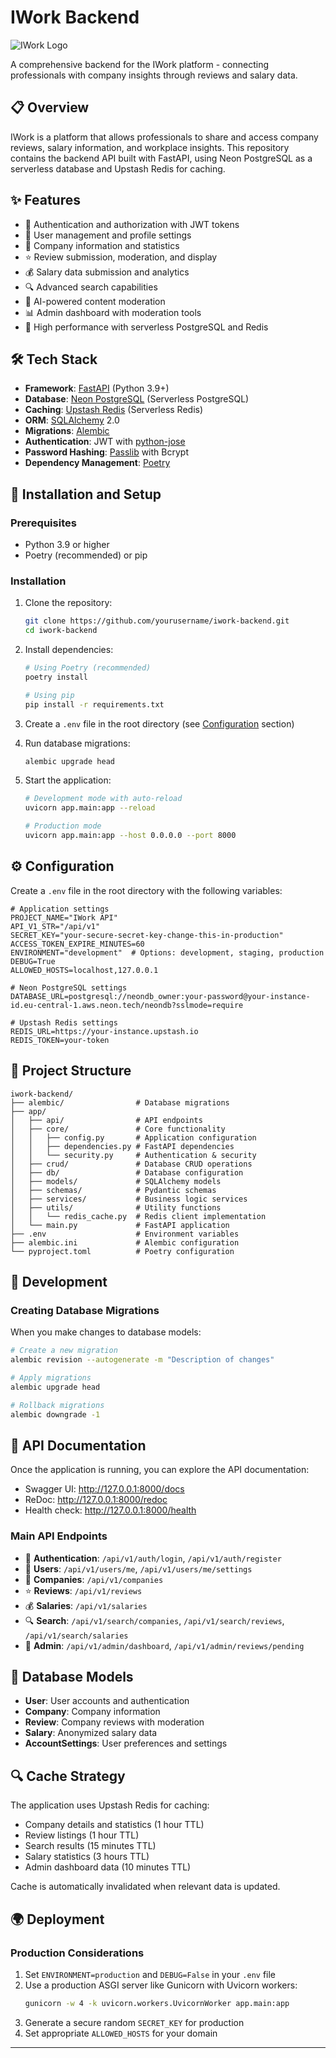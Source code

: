 # IWork Backend

![IWork Logo](https://via.placeholder.com/200x80?text=IWork)

A comprehensive backend for the IWork platform - connecting professionals with company insights through reviews and salary data.

## 📋 Overview

IWork is a platform that allows professionals to share and access company reviews, salary information, and workplace insights. This repository contains the backend API built with FastAPI, using Neon PostgreSQL as a serverless database and Upstash Redis for caching.

## ✨ Features

- 🔐 Authentication and authorization with JWT tokens
- 👥 User management and profile settings
- 🏢 Company information and statistics
- ⭐ Review submission, moderation, and display
- 💰 Salary data submission and analytics
- 🔍 Advanced search capabilities
- 🤖 AI-powered content moderation
- 📊 Admin dashboard with moderation tools
- 🚀 High performance with serverless PostgreSQL and Redis

## 🛠️ Tech Stack

- **Framework**: [FastAPI](https://fastapi.tiangolo.com/) (Python 3.9+)
- **Database**: [Neon PostgreSQL](https://neon.tech/) (Serverless PostgreSQL)
- **Caching**: [Upstash Redis](https://upstash.com/) (Serverless Redis)
- **ORM**: [SQLAlchemy](https://www.sqlalchemy.org/) 2.0
- **Migrations**: [Alembic](https://alembic.sqlalchemy.org/)
- **Authentication**: JWT with [python-jose](https://github.com/mpdavis/python-jose)
- **Password Hashing**: [Passlib](https://passlib.readthedocs.io/) with Bcrypt
- **Dependency Management**: [Poetry](https://python-poetry.org/)

## 🔧 Installation and Setup

### Prerequisites

- Python 3.9 or higher
- Poetry (recommended) or pip

### Installation

1. Clone the repository:
   ```bash
   git clone https://github.com/yourusername/iwork-backend.git
   cd iwork-backend
   ```

2. Install dependencies:
   ```bash
   # Using Poetry (recommended)
   poetry install

   # Using pip
   pip install -r requirements.txt
   ```

3. Create a `.env` file in the root directory (see [Configuration](#%EF%B8%8F-configuration) section)

4. Run database migrations:
   ```bash
   alembic upgrade head
   ```

5. Start the application:
   ```bash
   # Development mode with auto-reload
   uvicorn app.main:app --reload

   # Production mode
   uvicorn app.main:app --host 0.0.0.0 --port 8000
   ```

## ⚙️ Configuration

Create a `.env` file in the root directory with the following variables:

```
# Application settings
PROJECT_NAME="IWork API"
API_V1_STR="/api/v1"
SECRET_KEY="your-secure-secret-key-change-this-in-production"
ACCESS_TOKEN_EXPIRE_MINUTES=60
ENVIRONMENT="development"  # Options: development, staging, production
DEBUG=True
ALLOWED_HOSTS=localhost,127.0.0.1

# Neon PostgreSQL settings
DATABASE_URL=postgresql://neondb_owner:your-password@your-instance-id.eu-central-1.aws.neon.tech/neondb?sslmode=require

# Upstash Redis settings
REDIS_URL=https://your-instance.upstash.io
REDIS_TOKEN=your-token

```

## 📂 Project Structure

```
iwork-backend/
├── alembic/                # Database migrations
├── app/
│   ├── api/                # API endpoints
│   ├── core/               # Core functionality
│   │   ├── config.py       # Application configuration
│   │   ├── dependencies.py # FastAPI dependencies
│   │   └── security.py     # Authentication & security
│   ├── crud/               # Database CRUD operations
│   ├── db/                 # Database configuration
│   ├── models/             # SQLAlchemy models
│   ├── schemas/            # Pydantic schemas
│   ├── services/           # Business logic services
│   ├── utils/              # Utility functions
│   │   └── redis_cache.py  # Redis client implementation
│   └── main.py             # FastAPI application
├── .env                    # Environment variables
├── alembic.ini             # Alembic configuration
└── pyproject.toml          # Poetry configuration
```

## 🚀 Development

### Creating Database Migrations

When you make changes to database models:

```bash
# Create a new migration
alembic revision --autogenerate -m "Description of changes"

# Apply migrations
alembic upgrade head

# Rollback migrations
alembic downgrade -1
```


## 📱 API Documentation

Once the application is running, you can explore the API documentation:

- Swagger UI: http://127.0.0.1:8000/docs
- ReDoc: http://127.0.0.1:8000/redoc
- Health check: http://127.0.0.1:8000/health

### Main API Endpoints

- 🔐 **Authentication**: `/api/v1/auth/login`, `/api/v1/auth/register` 
- 👥 **Users**: `/api/v1/users/me`, `/api/v1/users/me/settings`
- 🏢 **Companies**: `/api/v1/companies`
- ⭐ **Reviews**: `/api/v1/reviews`
- 💰 **Salaries**: `/api/v1/salaries`
- 🔍 **Search**: `/api/v1/search/companies`, `/api/v1/search/reviews`, `/api/v1/search/salaries`
- 👮 **Admin**: `/api/v1/admin/dashboard`, `/api/v1/admin/reviews/pending`

## 💾 Database Models

- **User**: User accounts and authentication
- **Company**: Company information
- **Review**: Company reviews with moderation
- **Salary**: Anonymized salary data
- **AccountSettings**: User preferences and settings

## 🔍 Cache Strategy

The application uses Upstash Redis for caching:

- Company details and statistics (1 hour TTL)
- Review listings (1 hour TTL)
- Search results (15 minutes TTL)
- Salary statistics (3 hours TTL)
- Admin dashboard data (10 minutes TTL)

Cache is automatically invalidated when relevant data is updated.

## 🌍 Deployment

### Production Considerations

1. Set `ENVIRONMENT=production` and `DEBUG=False` in your `.env` file
2. Use a production ASGI server like Gunicorn with Uvicorn workers:
   ```bash
   gunicorn -w 4 -k uvicorn.workers.UvicornWorker app.main:app
   ```
3. Generate a secure random `SECRET_KEY` for production
4. Set appropriate `ALLOWED_HOSTS` for your domain

---
